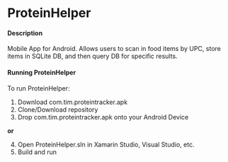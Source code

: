 # ProteinHelper
#### Description
Mobile App for Android. Allows users to scan in food items by UPC, store items in SQLite DB, and then query DB for specific results.

#### Running ProteinHelper
To run ProteinHelper:
  1. Download com.tim.proteintracker.apk
  2. Clone/Download repository
  3. Drop com.tim.proteintracker.apk onto your Android Device
  
  **or**

  4. Open ProteinHelper.sln in Xamarin Studio, Visual Studio, etc.
  5. Build and run

